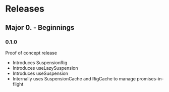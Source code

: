 # Releases

## Major 0. - Beginnings

### 0.1.0

Proof of concept release

- Introduces SuspensionRig
- Introduces useLazySuspension
- Introduces useSuspension
- Internally uses SuspensionCache and RigCache to manage promises-in-flight
